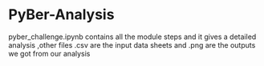 # PyBer-Analysis
pyber_challenge.ipynb contains all the module steps and it gives a detailed analysis ,other files .csv are the input data sheets and .png are the outputs we got from our analysis
